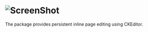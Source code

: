![ScreenShot](https://raw.github.com/george2giga/EditableMvc/master/ReadmeResources/editablemvclogosmall.PNG)
===========

The package provides persistent inline page editing using CKEditor.

